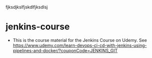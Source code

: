 fjksdjkslfjskdlfjksdlsj
# jenkins-course
* This is the course material for the Jenkins Course on Udemy. See https://www.udemy.com/learn-devops-ci-cd-with-jenkins-using-pipelines-and-docker/?couponCode=JENKINS_GIT
